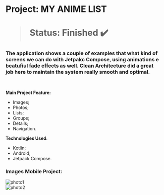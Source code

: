 <h1> Project: MY ANIME LIST <h1> 

  > Status: Finished ✔️
  
  ### The application shows a couple of examples that what kind of screens we can do with Jetpakc Compose, using animations e beatufiul fade effects as well. Clean Architecture did a great job here to maintain the system really smooth and optimal.
  
  <br>
  
  <strong> Main Project Feature: </strong>
  + Images;
  + Photos;
  + Lists;
  + Groups;
  + Details;
  + Navigation.
  
  <strong>Technologies Used: </strong>
   + Kotlin;
   + Android;
   + Jetpack Compose.
  
   ### Images Mobile Project:
  
![photo1](https://github.com/gugapadilha/animelist-app/assets/79876042/ffbe60d5-9484-4e47-bb70-7d4402ed38fe)
<br>
![photo2](https://github.com/gugapadilha/animelist-app/assets/79876042/15515bb0-759d-4689-8c2f-6fb5f0e9c76a)
